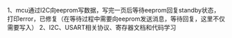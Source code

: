1、mcu通过I2C向eeprom写数据，写完一页后等待eeprom回复standby状态，打印error，已修复（在等待过程中需要向eeprom发送消息，等待回复，这里不仅需要写入）
2、I2C、USART相关协议、寄存器文档和代码学习